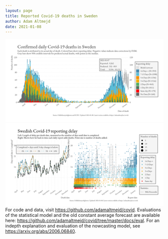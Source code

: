 ```yaml
---
layout: page
title: Reported Covid-19 deaths in Sweden
author: Adam Altmejd
date: 2021-01-08
---
```


![Graph of Swedish Covid-19 deaths with reporting delay.](deaths_lag_sweden_2021-01-08.png "Swedish Covid-19 deaths.")
![Graph of Swedish Covid-19 reporting delay in daily deaths.](lag_trend_sweden_2021-01-08.png "Trend in Swedish Covid-19 mortality reporting delay.")
For code and data, visit <https://github.com/adamaltmejd/covid>.
Evaluations of the statistical model and the old constant average forecast are available here: <https://github.com/adamaltmejd/covid/tree/master/docs/eval>.
For an indepth explanation and evaluation of the nowcasting model, see <https://arxiv.org/abs/2006.06840>.
